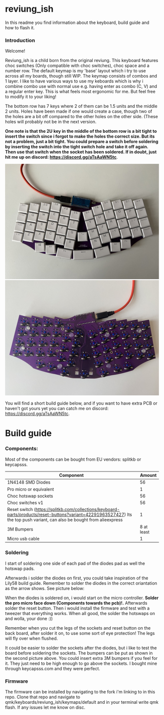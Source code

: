 # reviung_ish
In this readme you find information about the keyboard, build guide and how to flash it.

### Introduction
Welcome! 

Reviung_ish is a child born from the original reviung. This keyboard features choc switches (Only compatible with choc switches), choc space and a number row. The default keymap is my 'base' layout which i try to use across all my boards, though still WIP. The keymap consists of combos and 1 layer. I like to have various ways to use my keboards which is why i combine combo use with normal use e.g. having enter as combo (C, V) and a regular enter key. This is what feels most ergonomic for me. But feel free to modify it to your liking!

The bottom row has 7 keys where 2 of them can be 1.5 units and the middle 2 units. Holes have been made if one would create a case, though two of the holes are a bit off compared to the other holes on the other side. (These holes will probably not be in the next version.

<strong>One note is that the 2U key in the middle of the bottom row is a bit tight to insert the switch since i forgot to make the holes the correct size. But its not a problem, just a bit tight. You could prepare a switch before soldering by inserting the switch into the tight switch hole and take it off again. Then use that switch when the socket has been soldered. If in doubt, just hit me up on discord: https://discord.gg/aTsAaWN5tc</strong>. 

![picture1](https://github.com/fredbabe/reviung_ish/blob/main/pictures/picture1.jpg)
![picture2](https://github.com/fredbabe/reviung_ish/blob/main/pictures/picture2.jpg)

You will find a short build guide below, and if you want to have extra PCB or haven't got yours yet you can catch me on discord: https://discord.gg/aTsAaWN5tc.

# Build guide

### Components:
Most of the components can be bought from EU vendors: splitkb or keycapsss.

| Component  | Amount |
| ------------- | ------------- |
| 1N4148 SMD Diodes  | 56  |
| Pro micro or equivalent  | 1  |
| Choc hotswap sockets | 56 |
| Choc switches v1| 56 |
| Reset switch (https://splitkb.com/collections/keyboard-parts/products/reset-buttons?variant=42291963527427) Its the top push variant, can also be bought from alieexpress| 1 |
| 3M Bumpers | 8 at least |
| Micro usb cable | 1 |


### Soldering

I start of soldering one side of each pad of the diodes pad as well the hotswap pads.

Afterwards i solder the diodes on first, you could take inspiration of the Lily58 build guide. Remember to solder the diodes in the correct oriantation as the arrow shows. See picture below:



When the diodes is soldered on, i would start on the micro controller. <strong>Solder the pro micro face down (Components towards the pcb)!.</strong> Afterwards solder the reset button. Then i would install the firmware and test with a tweezer that everything works. When all good, the solder the hotswaps on and wolla, your done :))

Remember when you cut the legs of the sockets and reset button on the back board, after solder it on, to use some sort of eye protection! The legs will fly over when flushed.

It could be easier to solder the sockets after the diodes, but i like to test the board before soldering the sockets. The bumpers can be put as shown in the second picture above. You could insert extra 3M bumpers if you feel for it. They just need to be high enough to go above the sockets. I bought mine through keycapsss.com and they were perfect.

### Firmware
The firmware can be installed by navigating to the fork i'm linking to in this repo. Clone that repo and navigate to qmk/keyboards/reviung_ish/keymaps/default and in your terminal write qmk flash. If any issues let me know on disc.
